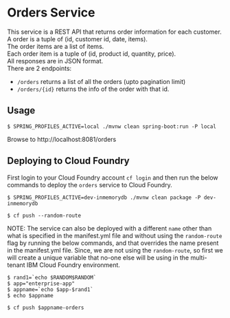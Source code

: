 # Orders Service

This service is a REST API that returns order information for each customer.  
A order is a tuple of (id, customer id, date, items).  
The order items are a list of items.  
Each order item is a tuple of (id, product id, quantity, price).  
All responses are in JSON format.  
There are 2 endpoints:
- `/orders` returns a list of all the orders (upto pagination limit)
- `/orders/{id}` returns the info of the order with that id.

## Usage

```
$ SPRING_PROFILES_ACTIVE=local ./mvnw clean spring-boot:run -P local
```

Browse to http://localhost:8081/orders

## Deploying to Cloud Foundry

First login to your Cloud Foundry account `cf login` and then run the below commands to deploy the `orders` service to Cloud Foundry.

```console
$ SPRING_PROFILES_ACTIVE=dev-inmemorydb ./mvnw clean package -P dev-inmemorydb
```

```console
$ cf push --random-route
```

NOTE: The service can also be deployed with a different `name` other than what is specified in the manifest.yml file and without using the `random-route` flag by running the below commands, and that overrides the name present in the manifest.yml file. Since, we are not using the `random-route`, so first we will create a unique variable that no-one else will be using in the multi-tenant IBM Cloud Foundry environment.

```console
$ rand1=`echo $RANDOM$RANDOM`
$ app="enterprise-app"
$ appname=`echo $app-$rand1`
$ echo $appname
```
```console
$ cf push $appname-orders
```
